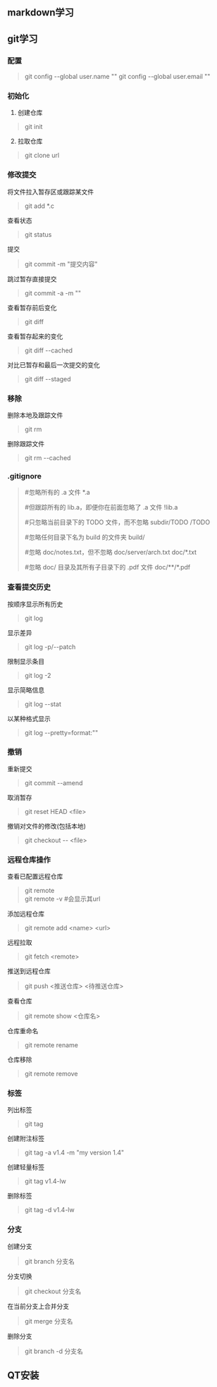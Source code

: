 ## markdown学习

## git学习
### 配置
>git config --global user.name ""
git config --global user.email ""

### 初始化
1. 创建仓库
> git init

2. 拉取仓库
> git clone url

### 修改提交
将文件拉入暂存区或跟踪某文件
> git add *.c

查看状态
> git status

提交
> git commit -m "提交内容"

跳过暂存直接提交
> git commit -a -m ""

查看暂存前后变化
> git diff

查看暂存起来的变化
> git diff --cached

对比已暂存和最后一次提交的变化
> git diff --staged

### 移除
删除本地及跟踪文件
> git rm 

删除跟踪文件
> git rm --cached

### .gitignore
>#忽略所有的 .a 文件
*.a
>
>#但跟踪所有的 lib.a，即便你在前面忽略了 .a 文件
!lib.a
>
>#只忽略当前目录下的 TODO 文件，而不忽略 subdir/TODO
/TODO
>
>#忽略任何目录下名为 build 的文件夹
build/
>
>#忽略 doc/notes.txt，但不忽略 doc/server/arch.txt
doc/*.txt
>
>#忽略 doc/ 目录及其所有子目录下的 .pdf 文件
doc/**/*.pdf

### 查看提交历史
按顺序显示所有历史
> git log

显示差异
>git log -p/--patch

限制显示条目
> git log -2

显示简略信息
> git log --stat

以某种格式显示
> git log --pretty=format:""

### 撤销
重新提交
> git commit --amend

取消暂存
> git reset HEAD \<file>    

撤销对文件的修改(包括本地)
> git checkout -- \<file>

### 远程仓库操作
查看已配置远程仓库
> git remote   
git remote -v #会显示其url

添加远程仓库
> git remote add \<name> \<url>

远程拉取
> git fetch \<remote>

推送到远程仓库
> git push \<推送仓库> \<待推送仓库>

查看仓库
> git remote show \<仓库名>

仓库重命名
> git remote rename 

仓库移除
> git remote remove

### 标签
列出标签
> git tag

创建附注标签
> git tag -a v1.4 -m "my version 1.4"

创建轻量标签
> git tag v1.4-lw

删除标签
> git tag -d v1.4-lw

### 分支
创建分支
> git branch 分支名

分支切换
> git checkout  分支名

在当前分支上合并分支
> git merge 分支名

删除分支
> git branch -d 分支名

## QT安装